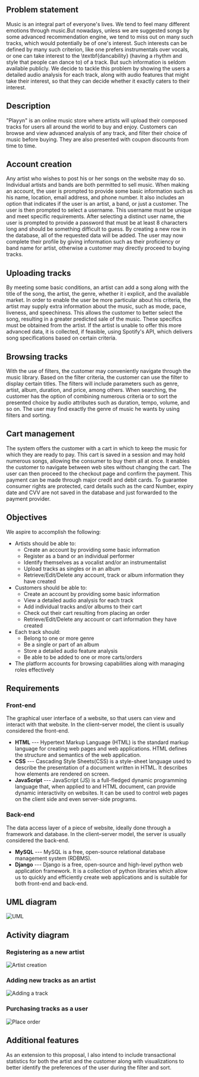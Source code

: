## Problem statement

Music is an integral part of everyone's lives. We tend to feel many different emotions through music.But nowadays, unless we are suggested songs by some advanced recommendation engine, we tend to miss out on many such tracks, which would potentially be of one's interest. Such interests can be defined by many such criterion, like one prefers instrumentals over vocals, or one can take interest to the \textbf{dancability} (having a rhythm and style that people can dance to) of a track. But such information is seldom available publicly. We decide to tackle this problem by showing the users a detailed audio analysis for each track, along with audio features that might take their interest, so that they can decide whether it exactly caters to their interest.

## Description

"Playyn" is an online music store where artists will upload their composed tracks for users all around the world to buy and enjoy. Customers can browse and view advanced analysis of any track, and filter their choice of music before buying. They are also presented with coupon discounts from time to time.

## Account creation

Any artist who wishes to post his or her songs on the website may do so. Individual artists and bands are both permitted to sell music. When making an account, the user is prompted to provide some basic information such as his name, location, email address, and phone number. It also includes an option that indicates if the user is an artist, a band, or just a customer. The user is then prompted to select a username. This username must be unique and meet specific requirements. After selecting a distinct user name, the user is prompted to provide a password that must be at least 8 characters long and should be something difficult to guess. By creating a new row in the database, all of the requested data will be added. The user may now complete their profile by giving information such as their proficiency or band name for artist, otherwise a customer may directly proceed to buying tracks.

## Uploading tracks

By meeting some basic conditions, an artist can add a song along with the title of the song, the artist, the genre, whether it i explicit, and the available market. In order to enable the user be more particular about his criteria, the artist may supply extra information about the music, such as mode, pace, liveness, and speechiness. This allows the customer to better select the song, resulting in a greater predicted sale of the music. These specifics must be obtained from the artist. If the artist is unable to offer this more advanced data, it is collected, if feasible, using Spotify's API, which delivers song specifications based on certain criteria.

## Browsing tracks

With the use of filters, the customer may conveniently navigate through the music library. Based on the filter criteria, the customer can use the filter to display certain titles. The filters will include parameters such as genre, artist, album, duration, and price, among others. When searching, the customer has the option of combining numerous criteria or to sort the presented choice by audio attributes such as duration, tempo, volume, and so on. The user may find exactly the genre of music he wants by using filters and sorting.

## Cart management

The system offers the customer with a cart in which to keep the music for which they are ready to pay. This cart is saved in a session and may hold numerous songs, allowing the consumer to buy them all at once. It enables the customer to navigate between web sites without changing the cart. The user can then proceed to the checkout page and confirm the payment. This payment can be made through major credit and debit cards. To guarantee consumer rights are protected, card details such as the card Number, expiry date and CVV are not saved in the database and just forwarded to the payment provider.

## Objectives

We aspire to accomplish the following:
- Artists should be able to:
	- Create an account by providing some basic information
	- Register as a band or an individual performer
	- Identify themselves as a vocalist and/or an instrumentalist
	- Upload tracks as singles or in an album
	- Retrieve/Edit/Delete any account, track or album information they have created
- Customers should be able to:
	- Create an account by providing some basic information
	- View a detailed audio analysis for each track
	- Add individual tracks and/or albums to their cart
	- Check out their cart resulting from placing an order
	- Retrieve/Edit/Delete any account or cart information they have created
- Each track should:
	- Belong to one or more genre
	- Be a single or part of an album
	- Store a detailed audio feature analysis
	- Be able to be added to one or more carts/orders
- The platform accounts for browsing capabilities along with managing roles effectively

## Requirements

### Front-end

The graphical user interface of a website, so that users can view and interact with that website. In the client–server model, the client is usually considered the front-end.
- **HTML** --- Hypertext Markup Language (HTML) is the standard markup language for creating web pages and web applications. HTML defines the structure and semantics of the web application.
- **CSS** --- Cascading Style Sheets(CSS) is a style-sheet language used to describe the presentation of a document written in HTML. It describes how elements are rendered on screen.
- **JavaScript** --- JavaScript (JS) is a full-fledged dynamic programming language that, when applied to and HTML document, can provide dynamic interactivity on websites. It can be used to control web pages on the client side and even server-side programs.

### Back-end

The data access layer of a piece of website, ideally done through a framework and database. In the client–server model, the server is usually considered the back-end.
- **MySQL** --- MySQL is a  free, open-source relational database management system (RDBMS). 
- **Django** --- Django is a free, open-source and high-level python web application framework. It is a collection of python libraries which allow us to quickly and efficiently create web applications and is suitable for both front-end and back-end.

## UML diagram

![UML](/static/img/uml.png?raw=true)

## Activity diagram

### Registering as a new artist

![Artist creation](/static/img/artist-creation.png?raw=true)

### Adding new tracks as an artist

![Adding a track](/static/img/adding-a-track.png?raw=true)

### Purchasing tracks as a user

![Place order](/static/img/place-order.png?raw=true)

## Additional features

As an extension to this proposal, I also intend to include transactional statistics for both the artist and the customer along with visualizations to better identify the preferences of the user during the filter and sort.